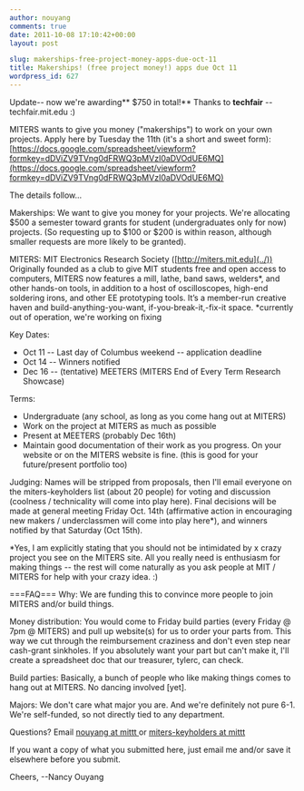 ```yaml
---
author: nouyang
comments: true
date: 2011-10-08 17:10:42+00:00
layout: post

slug: makerships-free-project-money-apps-due-oct-11
title: Makerships! (free project money!) apps due Oct 11
wordpress_id: 627
---
```


Update-- now we're awarding** $750 in total!** Thanks to **techfair** -- techfair.mit.edu :)

MITERS wants to give you money ("makerships") to work on your own projects.
Apply here by Tuesday the 11th (it's a short and sweet form):
[https://docs.google.com/spreadsheet/viewform?formkey=dDViZV9TVng0dFRWQ3pMVzI0aDVOdUE6MQ](https://docs.google.com/spreadsheet/viewform?formkey=dDViZV9TVng0dFRWQ3pMVzI0aDVOdUE6MQ)

The details follow...

Makerships:
We want to give you money for your projects. We're allocating $500 a
semester toward grants for student (undergraduates only for now)
projects. (So requesting up to $100 or $200 is within reason, although
smaller requests are more likely to be granted).

MITERS:
MIT Electronics Research Society ([http://miters.mit.edu](../))
Originally founded as a club to give MIT students free and open access
to computers, MITERS now features a mill, lathe, band saws, welders*,
and other hands-on tools, in addition to a host of oscilloscopes,
high-end soldering irons, and other EE prototyping tools. It’s a
member-run creative haven and build-anything-you-want,
if-you-break-it,-fix-it space.
*currently out of operation, we're working on fixing

Key Dates:
* Oct 11 -- Last day of Columbus weekend -- application deadline
* Oct 14 -- Winners notified
* Dec 16 -- (tentative) MEETERS (MITERS End of Every Term Research Showcase)

Terms:
* Undergraduate (any school, as long as you come hang out at MITERS)
* Work on the project at MITERS as much as possible
* Present at MEETERS (probably Dec 16th)
* Maintain good documentation of their work as you progress. On your
website or on the MITERS website is fine. (this is good for your
future/present portfolio too)

Judging: Names will be stripped from proposals, then I'll email
everyone on the miters-keyholders list (about 20 people) for voting
and discussion (coolness / technicality will come into play here).
Final decisions will be made at general meeting Friday Oct. 14th
(affirmative action in encouraging new makers / underclassmen will
come into play here*), and winners notified by that Saturday (Oct
15th).

*Yes, I am explicitly stating that you should not be intimidated by x
crazy project you see on the MITERS site. All you really need is
enthusiasm for making things -- the rest will come naturally as you
ask people at MIT / MITERS for help with your crazy idea. :)

===FAQ===
Why: We are funding this to convince more people to join MITERS and/or
build things.

Money distribution: You would come to Friday build parties (every
Friday @ 7pm @ MITERS) and pull up website(s) for us to order your
parts from. This way we cut through the reimbursement craziness and
don't even step near cash-grant sinkholes. If you absolutely want your
part but can't make it, I'll create a spreadsheet doc that our
treasurer, tylerc, can check.

Build parties: Basically, a bunch of people who like making things
comes to hang out at MITERS. No dancing involved [yet].

Majors: We don't care what major you are. And we're definitely not
pure 6-1. We're self-funded, so not directly tied to any department.

Questions? Email [nouyang at mittt ](mailto:nouyang@mit.edu) or [miters-keyholders at mittt](mailto:miters-keyholders@mit.edu)

If you want a copy of what you submitted here, just email me and/or
save it elsewhere before you submit.

Cheers,
--Nancy Ouyang


